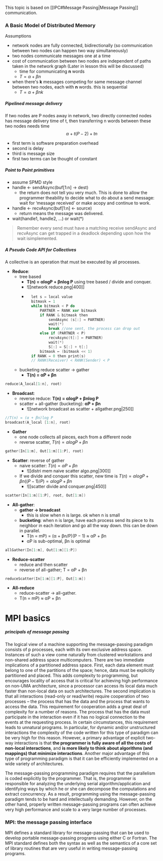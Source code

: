 This topic is based on [[IPC#Message Passing|Message Passing]] communication.

### A Basic Model of Distributed Memory
Assumptions
- network nodes are fully connected, bidirectionally (so communication between two nodes can happen two way simultaneously)
- two nodes communicate messages one at a time
- cost of communication between two nodes are independent of paths taken in the network graph (Later in lesson this will be discussed)
	- time for communicating **n** words
	- $T=\alpha +  \beta n$
- when there's **k** messages competing for same message channel between two nodes, each with **n** words. this is sequential
	- $T=\alpha + \beta n k$

##### Pipelined message delivery
If two nodes are P nodes away in network, two directly connected nodes has message delivery time of t, then transferring n words between these two nodes needs time
$$\alpha + t(P-2) + tn$$
- first term is software preparation overhead
- second is delay
- third is message size 
- first two terms can be thought of constant

##### Point to Point primitives
- assume SPMD style
- handle ← sendAsync(buf[1:n] → dest)
	- the return does not tell you very much. This is done to allow the programmer theability to decide what to do about a send message: wait for ‘message received’ or make acopy and continue to work.
- handle ← recvAsync(buf[1:n] ← source)
	- return means the message was delivered.
- wait(handle1, handle2, ...) or wait(*)

> Remember every send must have a matching receive
> sendAsync and recvAsync can get trapped in a deadlock depending upon how the wait isimplemented.

##### A Pseudo Code API for Collectives
A collective is an operation that must be executed by all processes.
- **Reduce**: 
	- tree based
		- **T(n) = αlogP + βnlog P** using tree based / divide and conquer.
		- ![[network reduce.png|400]]
		- ```c++
			let s = local value
			bitmask ← 1
			while bitmask < P do
				PARTNER ← RANK xor bitmask
				if RANK & bitmask then
					sendAsync (s[:] → PARTNER)
					wait(*)
					break //one sent, the process can drop out
				else if (PARTNER < P)
					recvAsync(t[:] ← PARTNER)
					wait(*)
					S[:] ← S[:] + t[:]
				bitmask ← (bitmask << 1)
			if RANK = 0 then print(s)
			// RANK(Receiver) < RANK(Sender) < P
	- bucketing reduce scatter -> gather
		- **T(n) = αP + βn**
		
```c++
reduce(A_local[1:n], root)
```
- **Broadcast**: 
	- reverse reduce: **T(n) = αlogP + βnlog P**
	- scatter + all-gather (bucketing): **αP + βn**
		- ![[network broadcast as scatter + allgather.png|250]]
```c++
//T(n) = (α + βn)log P
broadcast(A_local [1:n], root)
```
- **Gather**
	- one node collects all pieces, each from a different node
	- reverse scatter, $T(n)=αlogP+βn$
```c++
gather(In[1:m], Out[1:m][1:P], root)
```
- **Scatter**: reverse of gather
	- naive scatter:  $T(n)=αP+βn$
		- ![[distri mem naive scatter algo.png|300]]
	- If we divide and conquer this scatter, new time is $T(n) = αlogP + βn ((P − 1 ) / P )=αlogP+βn$
		- ![[scatter divide and conquer.png|450]]
```c++
scatter(In[1:m][1:P], root, Out[1:m])
```
- **All-gather**: 
	- **gather -> broadcast**
		- this is slow when n is large. ok when n is small
	- **bucketing**: when n is large, have each process send its piece to its neighbor in each iteration and go all the way down. this can be down in parallel.
		- T(n = mP) = (α + βn/P)(P − 1) ≈ αP + βn
		- αP is sub-optimal, βn is optimal
```c++
allGather(In[1:m], Out[1:m][1:P])
```
- **Reduce-scatter**
	- reduce and then scatter
	- reverse of all-gather; T = αP + βn
```c++
reduceScatter(In[1:m][1:P], Out[1:m])
```
- **All-reduce**
	- reduce-scatter -> all-gather. 
	- T(n = mP) ≈ αP + βn

# MPI basics
##### principals of message passing
The logical view of a machine supporting the message-passing paradigm consists of p processes, each with its own exclusive address space. Instances of such a view come naturally from clustered workstations and non-shared address space multicomputers. There are two immediate implications of a partitioned address space. First, each data element must belong to one of the partitions of the space; hence, data must be explicitly partitioned and placed. This adds complexity to programming, but encourages locality of access that is critical for achieving high performance on non-UMA architecture, since a processor can access its local data much faster than non-local data on such architectures. The second implication is that all interactions (read-only or read/write) require cooperation of two processes – the process that has the data and the process that wants to access the data. This requirement for cooperation adds a great deal of complexity for a number of reasons. The process that has the data must participate in the interaction even if it has no logical connection to the events at the requesting process. In certain circumstances, this requirement leads to unnatural programs. In particular, for dynamic and/or unstructured interactions the complexity of the code written for this type of paradigm can be very high for this reason. However, a primary advantage of explicit two-way interactions is that **the programmer is fully aware of all the costs of non-local interactions**, and **is more likely to think about algorithms (and mappings) that minimize interactions**. Another major advantage of this type of programming paradigm is that it can be efficiently implemented on a wide variety of architectures.

The message-passing programming paradigm requires that the parallelism is coded explicitly by the programmer. That is, the programmer is responsible for analyzing the underlying serial algorithm/application and identifying ways by which he or she can decompose the computations and extract concurrency. As a result, programming using the message-passing paradigm tends to be hard and intellectually demanding. However, on the other hand, properly written message-passing programs can often achieve very high performance and scale to a very large number of processes.

### MPI: the message passing interface
MPI defines a standard library for message-passing that can be used to develop portable message-passing programs using either C or Fortran. The MPI standard defines both the syntax as well as the semantics of a core set of library routines that are very useful in writing message-passing programs.